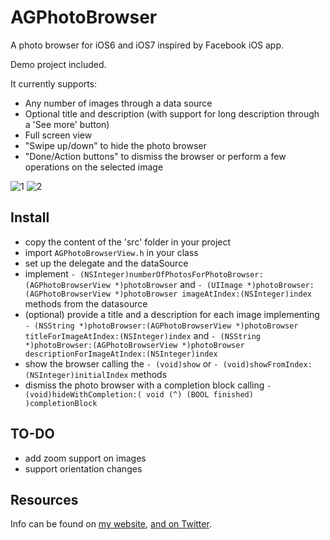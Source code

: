 AGPhotoBrowser
==============

A photo browser for iOS6 and iOS7 inspired by Facebook iOS app.

Demo project included.

It currently supports:
- Any number of images through a data source
- Optional title and description (with support for long description through a 'See more' button)
- Full screen view
- "Swipe up/down" to hide the photo browser
- "Done/Action buttons" to dismiss the browser or perform a few operations on the selected image

![1](https://s3-us-west-2.amazonaws.com/andreagiavatto.github.io/AGPhotoBrowser/01.png)
![2](https://s3-us-west-2.amazonaws.com/andreagiavatto.github.io/AGPhotoBrowser/02.png)

## Install
- copy the content of the 'src' folder in your project
- import `AGPhotoBrowserView.h` in your class
- set up the delegate and the dataSource
- implement `- (NSInteger)numberOfPhotosForPhotoBrowser:(AGPhotoBrowserView *)photoBrowser` and `- (UIImage *)photoBrowser:(AGPhotoBrowserView *)photoBrowser imageAtIndex:(NSInteger)index` methods from the datasource
- (optional) provide a title and a description for each image implementing `- (NSString *)photoBrowser:(AGPhotoBrowserView *)photoBrowser titleForImageAtIndex:(NSInteger)index` and `- (NSString *)photoBrowser:(AGPhotoBrowserView *)photoBrowser descriptionForImageAtIndex:(NSInteger)index`
- show the browser calling the `- (void)show` or `- (void)showFromIndex:(NSInteger)initialIndex` methods
- dismiss the photo browser with a completion block calling `- (void)hideWithCompletion:( void (^) (BOOL finished) )completionBlock`

## TO-DO
- add zoom support on images
- support orientation changes

## Resources

Info can be found on [my website](http://www.andreagiavatto.com), [and on Twitter](http://twitter.com/andreagiavatto).
